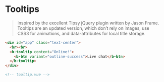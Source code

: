 # Tooltips

> Inspired by the excellent Tipsy jQuery plugin written by Jason Frame. Tooltips are an updated version,
  which don’t rely on images, use CSS3 for animations, and data-attributes for local title storage.

```html
<div id="app" class="text-center">
  <br><br>
  <b-tooltip content="Online!">
    <b-btn variant="outline-success">Live chat</b-btn>
  </b-tooltip>
</div>

<!-- tooltip.vue -->
```